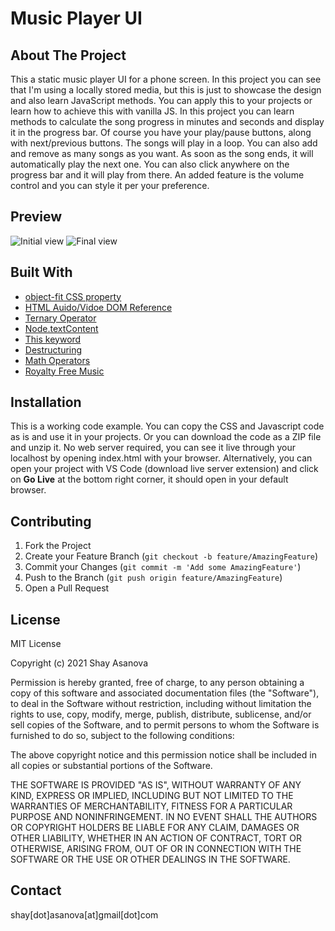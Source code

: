 # Music Player UI

## About The Project

This a static music player UI for a phone screen.
In this project you can see that I'm using a locally stored media, but this is just to showcase the design and also learn JavaScript methods.
You can apply this to your projects or learn how to achieve this with vanilla JS.
In this project you can learn methods to calculate the song progress in minutes and seconds and display it in the progress bar.
Of course you have your play/pause buttons, along with next/previous buttons. The songs will play in a loop. You can also add and remove as many songs as you want.
As soon as the song ends, it will automatically play the next one. You can also click anywhere on the progress bar and it will play from there.
An added feature is the volume control and you can style it per your preference.

## Preview

![Initial view](media/image1.gif)
![Final view](media/image2.gif)

## Built With

- [object-fit CSS property](https://developer.mozilla.org/en-US/docs/Web/CSS/object-fit)
- [HTML Auido/Vidoe DOM Reference](https://www.w3schools.com/tags/ref_av_dom.asp)
- [Ternary Operator](https://developer.mozilla.org/en-US/docs/Web/JavaScript/Reference/Operators/Conditional_Operator)
- [Node.textContent](https://developer.mozilla.org/en-US/docs/Web/API/Node/textContent)
- [This keyword](https://www.w3schools.com/js/js_this.asp)
- [Destructuring](https://developer.mozilla.org/en-US/docs/Web/JavaScript/Reference/Operators/Destructuring_assignment)
- [Math Operators](https://developer.mozilla.org/en-US/docs/Web/JavaScript/Reference/Operators)
- [Royalty Free Music](https://artlist.io/en?p=Google)

## Installation

This is a working code example.
You can copy the CSS and Javascript code as is and use it in your projects.
Or you can download the code as a ZIP file and unzip it. No web server required, you can see it live through your localhost by opening index.html with your browser. Alternatively, you can open your project with VS Code (download live server extension) and click on **Go Live** at the bottom right corner, it should open in your default browser.

## Contributing

1. Fork the Project
2. Create your Feature Branch (`git checkout -b feature/AmazingFeature`)
3. Commit your Changes (`git commit -m 'Add some AmazingFeature'`)
4. Push to the Branch (`git push origin feature/AmazingFeature`)
5. Open a Pull Request

## License

MIT License

Copyright (c) 2021 Shay Asanova

Permission is hereby granted, free of charge, to any person obtaining a copy
of this software and associated documentation files (the "Software"), to deal
in the Software without restriction, including without limitation the rights
to use, copy, modify, merge, publish, distribute, sublicense, and/or sell
copies of the Software, and to permit persons to whom the Software is
furnished to do so, subject to the following conditions:

The above copyright notice and this permission notice shall be included in all
copies or substantial portions of the Software.

THE SOFTWARE IS PROVIDED "AS IS", WITHOUT WARRANTY OF ANY KIND, EXPRESS OR
IMPLIED, INCLUDING BUT NOT LIMITED TO THE WARRANTIES OF MERCHANTABILITY,
FITNESS FOR A PARTICULAR PURPOSE AND NONINFRINGEMENT. IN NO EVENT SHALL THE
AUTHORS OR COPYRIGHT HOLDERS BE LIABLE FOR ANY CLAIM, DAMAGES OR OTHER
LIABILITY, WHETHER IN AN ACTION OF CONTRACT, TORT OR OTHERWISE, ARISING FROM,
OUT OF OR IN CONNECTION WITH THE SOFTWARE OR THE USE OR OTHER DEALINGS IN THE
SOFTWARE.

## Contact

shay[dot]asanova[at]gmail[dot]com
